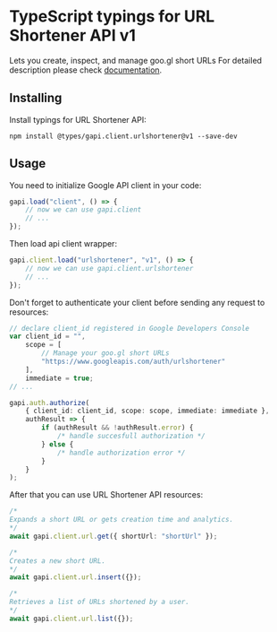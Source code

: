 # TypeScript typings for URL Shortener API v1

Lets you create, inspect, and manage goo.gl short URLs For detailed description
please check
[documentation](https://developers.google.com/url-shortener/v1/getting_started).

## Installing

Install typings for URL Shortener API:

```
npm install @types/gapi.client.urlshortener@v1 --save-dev
```

## Usage

You need to initialize Google API client in your code:

```typescript
gapi.load("client", () => {
    // now we can use gapi.client
    // ...
});
```

Then load api client wrapper:

```typescript
gapi.client.load("urlshortener", "v1", () => {
    // now we can use gapi.client.urlshortener
    // ...
});
```

Don't forget to authenticate your client before sending any request to
resources:

```typescript
// declare client_id registered in Google Developers Console
var client_id = "",
    scope = [
        // Manage your goo.gl short URLs
        "https://www.googleapis.com/auth/urlshortener"
    ],
    immediate = true;
// ...

gapi.auth.authorize(
    { client_id: client_id, scope: scope, immediate: immediate },
    authResult => {
        if (authResult && !authResult.error) {
            /* handle succesfull authorization */
        } else {
            /* handle authorization error */
        }
    }
);
```

After that you can use URL Shortener API resources:

```typescript
/* 
Expands a short URL or gets creation time and analytics.  
*/
await gapi.client.url.get({ shortUrl: "shortUrl" });

/* 
Creates a new short URL.  
*/
await gapi.client.url.insert({});

/* 
Retrieves a list of URLs shortened by a user.  
*/
await gapi.client.url.list({});
```
